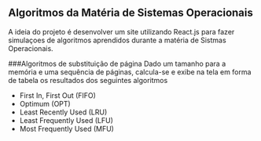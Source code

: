 ## Algoritmos da Matéria de Sistemas Operacionais
A ideia do projeto é desenvolver um site utilizando React.js para fazer simulaçoes de algoritmos aprendidos durante a 
matéria de Sistmas Operacionais. 

###Algoritmos de substituição de página
Dado um tamanho para a memória e uma sequência de páginas, calcula-se e exibe na tela 
em forma de tabela os resultados dos seguintes algoritmos
* First In, First Out (FIFO)
* Optimum (OPT)
* Least Recently Used (LRU)
* Least Frequently Used (LFU)
* Most Frequently Used (MFU)